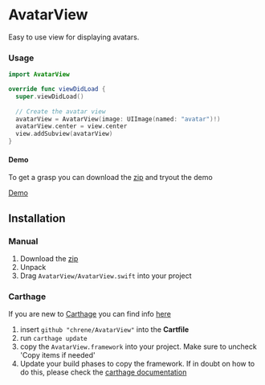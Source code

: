 # AvatarView

Easy to use view for displaying avatars.

### Usage

```swift
import AvatarView

override func viewDidLoad {
  super.viewDidLoad()
  
  // Create the avatar view
  avatarView = AvatarView(image: UIImage(named: "avatar")!)
  avatarView.center = view.center
  view.addSubview(avatarView)
}
```

#### Demo
To get a grasp you can download the [zip](https://github.com/chrene/AvatarView/archive/master.zip) and tryout the demo

[Demo](http://i.imgur.com/jTvMjIz.png)

## Installation

### Manual
1. Download the [zip](https://github.com/chrene/AvatarView/archive/master.zip)
2. Unpack
3. Drag `AvatarView/AvatarView.swift` into your project

### Carthage

If you are new to [Carthage](https://github.com/Carthage/Carthage) you can find info [here](https://github.com/Carthage/Carthage)

1. insert `github "chrene/AvatarView"` into the **Cartfile**
2. run `carthage update`
3. copy the `AvatarView.framework` into your project. Make sure to uncheck 'Copy items if needed'
4. Update your build phases to copy the framework. If in doubt on how to do this, please check the [carthage documentation](https://github.com/Carthage/Carthage)
